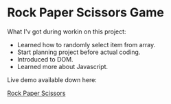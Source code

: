 # Rock Paper Scissors Game

What I'v got during workin on this project:

- Learned how to randomly select item from array.
- Start planning project before actual coding.
- Introduced to DOM.
- Learned more about Javascript.

Live demo available down here:

[Rock Paper Scissors](https://rustamyuburov.github.io/rock-paper-scissors-game/)
